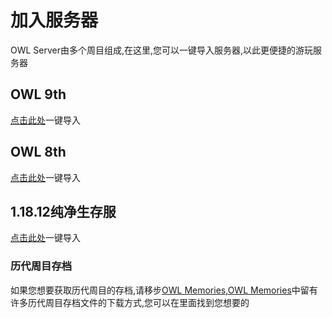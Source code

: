 # 加入服务器
  OWL Server由多个周目组成,在这里,您可以一键导入服务器,以此更便捷的游玩服务器

## OWL 9th
[点击此处](minecraft://?addExternalServer=OWL-9th|kupars.top:19132)一键导入

## OWL 8th
[点击此处](minecraft://?addExternalServer=OWL-8th|8th.kupars.top:19132)一键导入

## 1.18.12纯净生存服
[点击此处](minecraft://?addExternalServer=OWL-origin|8th.kupars.top:19133)一键导入

### 历代周目存档
如果您想要获取历代周目的存档,请移步[OWL Memories](https://lib.kupars.top/wiki/OWL-Memories.html),[OWL Memories](https://lib.kupars.top/wiki/OWL-Memories.html)中留有许多历代周目存档文件的下载方式,您可以在里面找到您想要的
